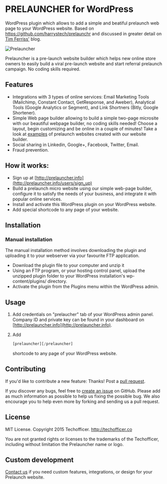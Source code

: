 # PRELAUNCHER for WordPress

WordPress plugin which allows to add a simple and beatiful prelaunch web page to your WordPress website. Based on https://github.com/harrystech/prelaunchr and discussed in greater detail on [Tim Ferriss'](http://fourhourworkweek.com/2014/07/21/harrys-prelaunchr-email/) blog.

![Prelauncher](http://prelauncher.info/prelauncher-black.png)

Prelauncher is a pre-launch website builder which helps new online store owners to easily build a viral pre-launch website and start referral prelaunch campaign. No coding skills required.

## Features

- Integrations with 3 types of online services: Email Marketing Tools (Mailchimp, Constant Contact, GetResponse, and Aweber), Analytical Tools (Google Analytics or Segment), and Link Shortners (Bitly, Google Shortener).
- Simple Web page builder allowing to build a simple two-page microsite with our beautiful webpage builder, no coding skills needed! Choose a layout, begin customizing and be online in a couple of minutes! Take a look at [examples](http://prelauncher.info/examples) of prelaunch websites created with our website builder.  
- Social sharing in Linkedin, Google+, Facebook, Twitter, Email.
- Fraud prevention.

## How it works:

- Sign up at [http://prelauncher.info](http://prelauncher.info/users/sign_up)
- Build a prelaunch micro website using our simple web-page builder, configure it to satisfy the needs of your business, and integrate it with popular online services.
- Install and activate this WordPress plugin on your WordPress website.
- Add special shortcode to any page of your website.

## Installation

### Manual installation

The manual installation method involves downloading the plugin and uploading it to your webserver via your favourite FTP application.

- Download the plugin file to your computer and unzip it
- Using an FTP program, or your hosting control panel, upload the unzipped plugin folder to your WordPress installation's wp-content/plugins/ directory.
- Activate the plugin from the Plugins menu within the WordPress admin.

## Usage

1. Add credentials on "prelaucher" tab of your WordPress admin panel. Company ID and private key can be found in your dashboard on [http://prelauncher.info](http://prelauncher.info).

2.
	Add 
	```php
	[prelauncher][/prelauncher]
	```
	shortcode to any page of your WordPress website.


## Contributing
If you'd like to contribute a new feature: Thanks! Post a [pull request](https://github.com/Techofficer/wordpress-prelauncher/compare/).

If you discover any bugs, feel free to [create an issue](https://github.com/Techofficer/wordpress-prelauncher/issues) on GitHub. Please add as much information as possible to help us fixing the possible bug. We also encourage you to help even more by forking and sending us a pull request.

## License
MIT License. Copyright 2015 Techofficer. http://techofficer.co

You are not granted rights or licenses to the trademarks of the Techofficer, including without limitation the Prelauncher name or logo.

## Custom development
[Contact us](http://prelauncher.info/contact) if you need custom features, integrations, or design for your Prelaunch website.


